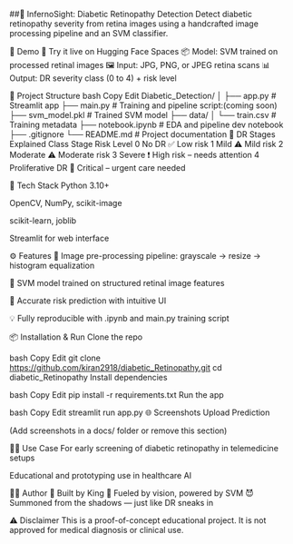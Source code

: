 ##🔬 InfernoSight: Diabetic Retinopathy Detection
Detect diabetic retinopathy severity from retina images using a handcrafted image processing pipeline and an SVM classifier.

<!-- optional if you add a visual -->

🚀 Demo
🔗 Try it live on Hugging Face Spaces
📦 Model: SVM trained on processed retinal images
🖼️ Input: JPG, PNG, or JPEG retina scans
📊 Output: DR severity class (0 to 4) + risk level

📂 Project Structure
bash
Copy
Edit
Diabetic_Detection/
│
├── app.py                 # Streamlit app
├── main.py                # Training and pipeline script:(coming soon)
├── svm_model.pkl          # Trained SVM model
├── data/
│   └── train.csv          # Training metadata
├── notebook.ipynb         # EDA and pipeline dev notebook
├── .gitignore
└── README.md              # Project documentation
🧠 DR Stages Explained
Class	Stage	Risk Level
0	No DR	✅ Low risk
1	Mild	⚠️ Mild risk
2	Moderate	⚠️ Moderate risk
3	Severe	❗ High risk – needs attention
4	Proliferative DR	🚨 Critical – urgent care needed

🧰 Tech Stack
Python 3.10+

OpenCV, NumPy, scikit-image

scikit-learn, joblib

Streamlit for web interface

⚙️ Features
🧠 Image pre-processing pipeline: grayscale → resize → histogram equalization

🧪 SVM model trained on structured retinal image features

🎯 Accurate risk prediction with intuitive UI

💡 Fully reproducible with .ipynb and main.py training script

📦 Installation & Run
Clone the repo

bash
Copy
Edit
git clone https://github.com/kiran2918/diabetic_Retinopathy.git
cd diabetic_Retinopathy
Install dependencies

bash
Copy
Edit
pip install -r requirements.txt
Run the app

bash
Copy
Edit
streamlit run app.py
🌐 Screenshots
Upload	Prediction

(Add screenshots in a docs/ folder or remove this section)

👨‍⚕️ Use Case
For early screening of diabetic retinopathy in telemedicine setups

Educational and prototyping use in healthcare AI

🙋‍♂️ Author
👑 Built by King
🧠 Fueled by vision, powered by SVM
😈 Summoned from the shadows — just like DR sneaks in

⚠️ Disclaimer
This is a proof-of-concept educational project. It is not approved for medical diagnosis or clinical use.

